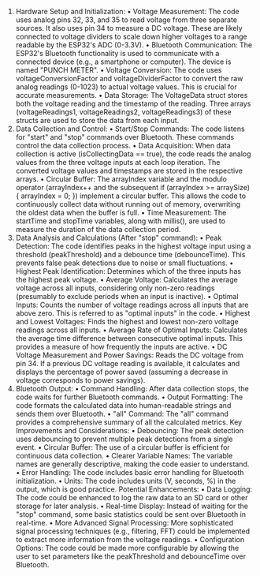 1. Hardware Setup and Initialization:
• Voltage Measurement: The code uses analog pins 32, 33, and 35 to read voltage
from three separate sources. It also uses pin 34 to measure a DC voltage. These are
likely connected to voltage dividers to scale down higher voltages to a range
readable by the ESP32's ADC (0-3.3V).
• Bluetooth Communication: The ESP32's Bluetooth functionality is used to
communicate with a connected device (e.g., a smartphone or computer). The
device is named "PUNCH METER".
• Voltage Conversion: The code uses voltageConversionFactor and
voltageDividerFactor to convert the raw analog readings (0-1023) to actual voltage
values. This is crucial for accurate measurements.
• Data Storage: The VoltageData struct stores both the voltage reading and the
timestamp of the reading. Three arrays (voltageReadings1, voltageReadings2,
voltageReadings3) of these structs are used to store the data from each input.
2. Data Collection and Control:
• Start/Stop Commands: The code listens for "start" and "stop" commands over
Bluetooth. These commands control the data collection process.
• Data Acquisition: When data collection is active (isCollectingData == true), the
code reads the analog values from the three voltage inputs at each loop iteration.
The converted voltage values and timestamps are stored in the respective arrays.
• Circular Buffer: The arrayIndex variable and the modulo operator (arrayIndex++
and the subsequent if (arrayIndex >= arraySize) { arrayIndex = 0; })
implement a circular buffer. This allows the code to continuously collect data
without running out of memory, overwriting the oldest data when the buffer is full.
• Time Measurement: The startTime and stopTime variables, along with millis(),
are used to measure the duration of the data collection period.
3. Data Analysis and Calculations (After "stop" command):
• Peak Detection: The code identifies peaks in the highest voltage input using a
threshold (peakThreshold) and a debounce time (debounceTime). This prevents false
peak detections due to noise or small fluctuations.
• Highest Peak Identification: Determines which of the three inputs has the highest
peak voltage.
• Average Voltage: Calculates the average voltage across all inputs, considering only
non-zero readings (presumably to exclude periods when an input is inactive).
• Optimal Inputs: Counts the number of voltage readings across all inputs that are
above zero. This is referred to as "optimal inputs" in the code.
• Highest and Lowest Voltages: Finds the highest and lowest non-zero voltage
readings across all inputs.
• Average Rate of Optimal Inputs: Calculates the average time difference between
consecutive optimal inputs. This provides a measure of how frequently the inputs
are active.
• DC Voltage Measurement and Power Savings: Reads the DC voltage from pin 34.
If a previous DC voltage reading is available, it calculates and displays the
percentage of power saved (assuming a decrease in voltage corresponds to power
savings).
4. Bluetooth Output:
• Command Handling: After data collection stops, the code waits for further
Bluetooth commands.
• Output Formatting: The code formats the calculated data into human-readable
strings and sends them over Bluetooth.
• "all" Command: The "all" command provides a comprehensive summary of all the
calculated metrics.
Key Improvements and Considerations:
• Debouncing: The peak detection uses debouncing to prevent multiple peak
detections from a single event.
• Circular Buffer: The use of a circular buffer is efficient for continuous data
collection.
• Clearer Variable Names: The variable names are generally descriptive, making the
code easier to understand.
• Error Handling: The code includes basic error handling for Bluetooth initialization.
• Units: The code includes units (V, seconds, %) in the output, which is good
practice.
Potential Enhancements:
• Data Logging: The code could be enhanced to log the raw data to an SD card or
other storage for later analysis.
• Real-time Display: Instead of waiting for the "stop" command, some basic
statistics could be sent over Bluetooth in real-time.
• More Advanced Signal Processing: More sophisticated signal processing
techniques (e.g., filtering, FFT) could be implemented to extract more information
from the voltage readings.
• Configuration Options: The code could be made more configurable by allowing the
user to set parameters like the peakThreshold and debounceTime over Bluetooth.
